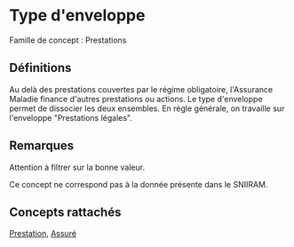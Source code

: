 # Type d'enveloppe 
<!-- SPDX-License-Identifier: MPL-2.0 -->

Famille de concept : Prestations

## Définitions

Au delà des prestations couvertes par le régime obligatoire,  l'Assurance Maladie finance d'autres prestations ou actions. Le type d'enveloppe permet de dissocier les deux ensembles. En règle générale, on travaille sur l'enveloppe "Prestations légales".

## Remarques

Attention à filtrer sur la bonne valeur.

Ce concept ne correspond pas à la donnée présente dans le SNIIRAM.

## Concepts rattachés

[Prestation](prestation.md), [Assuré](assure.md)

